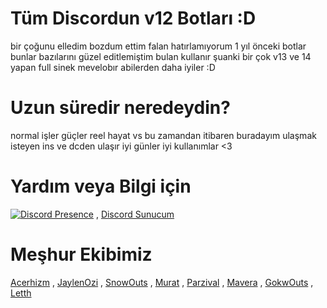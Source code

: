 # Tüm Discordun v12 Botları :D
bir çoğunu elledim bozdum ettim falan hatırlamıyorum 1 yıl önceki botlar bunlar bazılarını güzel editlemiştim bulan kullanır şuanki bir çok v13 ve 14 yapan full sinek mevelobır abilerden daha iyiler :D

# Uzun süredir neredeydin?
normal işler güçler reel hayat vs bu zamandan itibaren buradayım ulaşmak isteyen ins ve dcden ulaşır iyi günler iyi kullanımlar <3

# Yardım veya Bilgi için
[![Discord Presence](https://lanyard-profile-readme.vercel.app/api/340047062068494337?theme=dark&bg=1c1c1c&animated=false&hideDiscrim=false&borderRadius=30px)](https://discord.com/users/340047062068494337) , [Discord Sunucum](https://discord.com/invite/dbmm)

# Meşhur Ekibimiz
[Acerhizm](https://github.com/acerhizmq) , [JaylenOzi](https://github.com/JaylenOzi) , [SnowOuts](https://github.com/SnowsOuts) , [Murat](https://github.com/muratvastark) , [Parzival](https://github.com/JeParzival) , [Mavera](https://github.com/Maveracim) , [GokwOuts](https://github.com/Gokwouts) , [Letth](https://github.com/kaanxsrd)
